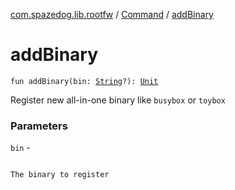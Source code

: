 [com.spazedog.lib.rootfw](../index.md) / [Command](index.md) / [addBinary](.)

# addBinary

`fun addBinary(bin: `[`String`](https://kotlinlang.org/api/latest/jvm/stdlib/kotlin/-string/index.html)`?): `[`Unit`](https://kotlinlang.org/api/latest/jvm/stdlib/kotlin/-unit/index.html)

Register new all-in-one binary like `busybox` or `toybox`

### Parameters

`bin` -

```

```
    The binary to register
```

```

